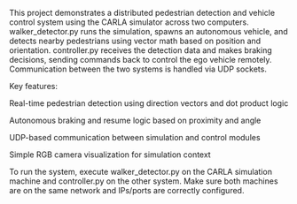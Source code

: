 This project demonstrates a distributed pedestrian detection and vehicle control system using the CARLA simulator across two computers. walker_detector.py runs the simulation, spawns an autonomous vehicle, and detects nearby pedestrians using vector math based on position and orientation. controller.py receives the detection data and makes braking decisions, sending commands back to control the ego vehicle remotely. Communication between the two systems is handled via UDP sockets.

Key features:

Real-time pedestrian detection using direction vectors and dot product logic

Autonomous braking and resume logic based on proximity and angle

UDP-based communication between simulation and control modules

Simple RGB camera visualization for simulation context

To run the system, execute walker_detector.py on the CARLA simulation machine and controller.py on the other system. Make sure both machines are on the same network and IPs/ports are correctly configured.
